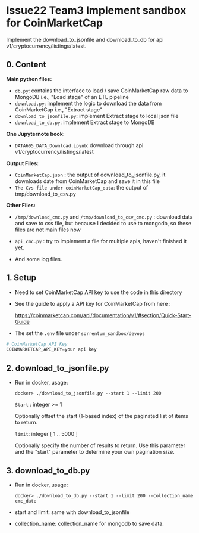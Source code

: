 # Issue22 Team3 Implement sandbox for CoinMarketCap

Implement the download_to_jsonfile and download_to_db for api v1/cryptocurrency/listings/latest.

## 0. Content

**Main python files:** 

- `db.py`: contains the interface to load / save CoinMarketCap raw data to MongoDB
  	i.e., "Load stage" of an ETL pipeline
- `download.py`: implement the logic to download the data from CoinMarketCap
  	i.e., "Extract stage"
- `download_to_jsonfile.py`: implement Extract stage to local json file
- `download_to_db.py`: implement Extract stage to MongoDB

**One Jupyternote book:**

- `DATA605_DATA_Download.ipynb`: download through api v1/cryptocurrency/listings/latest

**Output Files:**

- `CoinMarketCap.json` : the output of download_to_jsonfile.py, it downloads date from CoinMarketCap and save it in this file
- `The Cvs file under coinMarketCap_data`: the output of  tmp/download_to_csv.py

**Other Files:**

- `/tmp/download_cmc.py`  and `/tmp/download_to_csv_cmc.py` : download data and save to css file, but because I decided to use to mongodb, so these files are not main files now

- `api_cmc.py` : try to implement a file for multiple apis, haven't finished it yet.

- And some log files.

  

## 1. Setup

- Need to set CoinMarketCap API key to use the code in this directory

- See the guide to apply a API key for CoinMarketCap from here :

   https://coinmarketcap.com/api/documentation/v1/#section/Quick-Start-Guide

- The set the `.env` file under `sorrentum_sandbox/devops`

```python
# CoinMarketCap API Key
COINMARKETCAP_API_KEY=your api key
```



## 2. download_to_jsonfile.py

- Run in docker, usage:

  ```
  docker> ./download_to_jsonfile.py --start 1 --limit 200
  ```

   `Start` : integer >= 1

  Optionally offset the start (1-based index) of the paginated list of items to return.

  

   `limit`: integer [ 1 .. 5000 ]

  Optionally specify the number of results to return. Use this parameter and the "start" parameter to determine your own pagination size.

## 3. download_to_db.py

- Run in docker, usage:

  ```
  docker> ./download_to_db.py --start 1 --limit 200 --collection_name cmc_date
  ```

- start and limit: same with download_to_jsonfile
- collection_name: collection_name for mongodb to save data.